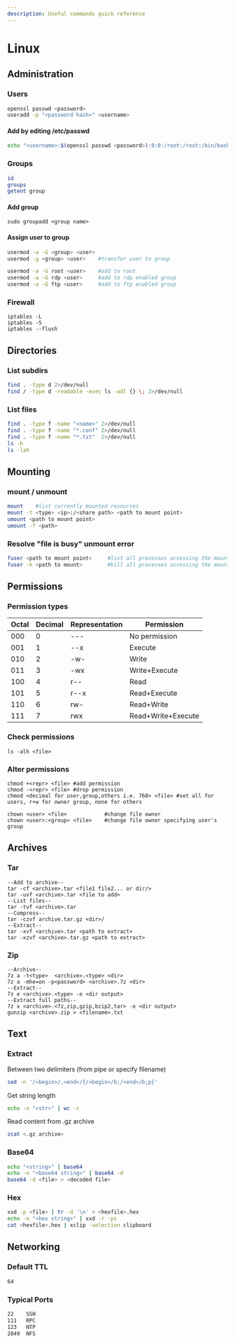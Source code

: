 ```yaml
---
description: Useful commands quick reference
---
```


# Linux

## Administration

### Users

```bash
openssl passwd <password>
useradd -p "<password hash>" <username>
```

#### Add by editing /etc/passwd

```bash
echo "<username>:$(openssl passwd <password>):0:0:/root:/root:/bin/bash" >> /etc/passwd
```

### Groups

```bash
id
groups
getent group
```

#### Add group

```
sudo groupadd <group name>
```

#### Assign user to group

```bash
usermod -a -G <group> <user>
usermod -g <group> <user>    #transfer user to group

usermod -a -G root <user>    #add to root
usermod -a -G rdp <user>     #add to rdp enabled group
usermod -a -G ftp <user>     #add to ftp enabled group
```

### Firewall

```
iptables -L
iptables -S
iptables --flush
```

## Directories

### List subdirs

```bash
find . -type d 2>/dev/null
find / -type d -readable -exec ls -adl {} \; 2>/dev/null
```

### List files

```bash
find . -type f -name "<name>" 2>/dev/null
find . -type f -name "*.conf" 2>/dev/null
find . -type f -name "*.txt"  2>/dev/null
ls -h  
ls -lah
```

## Mounting

### mount / unmount

```bash
mount    #list currently mounted resources
mount -t <type> <ip>:/<share path> <path to mount point>
umount <path to mount point>
umount -f <path>
```

### Resolve "file is busy" unmount error

```bash
fuser <path to mount point>     #list all processes accessing the mount point
fuser -k <path to mount>        #kill all processes accessing the mount point
```

## Permissions

### Permission types

| Octal | Decimal | Representation | Permission         |
| ----- | ------- | -------------- | ------------------ |
| 000   | 0       | ---            | No permission      |
| 001   | 1       | --x            | Execute            |
| 010   | 2       | -w-            | Write              |
| 011   | 3       | -wx            | Write+Execute      |
| 100   | 4       | r--            | Read               |
| 101   | 5       | r--x           | Read+Execute       |
| 110   | 6       | rw-            | Read+Write         |
| 111   | 7       | rwx            | Read+Write+Execute |

### Check permissions

```
ls -alh <file>
```

### Alter permissions

```
chmod +<repr> <file> #add permission
chmod -<repr> <file> #drop permission
chmod <decimal for user,group,others i.e. 760> <file> #set all for users, r+w for owner group, none for others

chown <user> <file>            #change file owner
chown <user>:<group> <file>    #change file owner specifying user's group
```

## Archives

### Tar

```
--Add to archive--
tar -cf <archive>.tar <file1 file2... or dir/>
tar -uvf <archive>.tar <file to add>
--List files--
tar -tvf <archive>.tar
--Compress--
tar -czvf archive.tar.gz <dir>/
--Extract--
tar -xvf <archive>.tar <path to extract>
tar -xzvf <archive>.tar.gz <path to extract>
```

### Zip

```
--Archive--
7z a -t<type>  <archive>.<type> <dir>
7z a -mhe=on -p<password> <archive>.7z <dir>
--Extract--
7z e <archive>.<type> -o <dir output>
--Extract full paths--
7z x <archive>.<7z,zip,gzip,bzip2,tar> -o <dir output>
gunzip <archive>.zip > <filename>.txt
```

## Text

### Extract

Between two delimiters (from pipe or specify filename)

```bash
sed -n '/<begin>/,<end>/{/<begin>/b;/<end>/b;p}'
```

Get string length

```bash
echo -n "<str>" | wc -c
```

Read content from .gz archive

```bash
zcat <.gz archive>
```

### Base64

```bash
echo "<string>" | base64
echo -n "<base64 string>" | base64 -d
base64 -d <file> > <decoded file>
```

### Hex

```bash
xxd -p <file> | tr -d '\n' > <hexfile>.hex
echo -n "<hex string>" | xxd -r -ps
cat <hexfile>.hex | xclip -selection clipboard
```

## Networking

### Default TTL

```bash
64
```

### Typical Ports

```bash
22    SSH
111   RPC
123   NTP
2049  NFS
```

